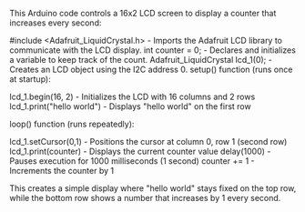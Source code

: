 This Arduino code controls a 16x2 LCD screen to display a counter that increases every second:

#include <Adafruit_LiquidCrystal.h> - Imports the Adafruit LCD library to communicate with the LCD display.
int counter = 0; - Declares and initializes a variable to keep track of the count.
Adafruit_LiquidCrystal lcd_1(0); - Creates an LCD object using the I2C address 0.
setup() function (runs once at startup):

lcd_1.begin(16, 2) - Initializes the LCD with 16 columns and 2 rows
lcd_1.print("hello world") - Displays "hello world" on the first row

loop() function (runs repeatedly):

lcd_1.setCursor(0,1) - Positions the cursor at column 0, row 1 (second row)
lcd_1.print(counter) - Displays the current counter value
delay(1000) - Pauses execution for 1000 milliseconds (1 second)
counter += 1 - Increments the counter by 1

This creates a simple display where "hello world" stays fixed on the top row, while the bottom row shows a number that increases by 1 every second.
